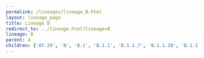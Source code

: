 ```yaml
---
permalink: /lineages/lineage_B.html
layout: lineage_page
title: Lineage B
redirect_to: ../lineage.html?lineage=B
lineage: B
parent: A
children: ['AY.29', 'B', 'B.1', 'B.1.1', 'B.1.1.7', 'B.1.1.28', 'B.1.1.529', 'B.1.351', 'B.1.617', 'B.1.617.2', 'BA.1', 'BA.1.1', 'BA.1.1.18', 'BA.1.15', 'BA.2', 'BA.2.3', 'BA.2.3.2', 'BA.2.9', 'BA.2.9.5', 'BA.2.12.1', 'BA.2.36', 'BA.2.75.5', 'BA.2.86', 'BA.2.86.1', 'BA.2.86.2', 'BA.2.86.3', 'BA.2.86.4', 'BA.2.86.5', 'BA.2.87.1', 'BA.4.6', 'BA.4.6.5', 'BA.5', 'BA.5.1', 'BA.5.1.1', 'BA.5.1.6', 'BA.5.1.12', 'BA.5.1.25', 'BA.5.1.30', 'BA.5.2', 'BA.5.2.1', 'BA.5.2.6', 'BA.5.2.12', 'BA.5.2.13', 'BA.5.2.21', 'BA.5.2.48', 'BA.5.2.49', 'BA.5.2.57', 'BA.5.2.58', 'BA.5.3.1', 'P.1']
---
```

